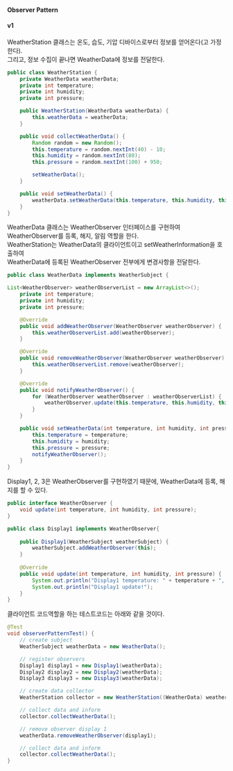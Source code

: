#### Observer Pattern
#### v1
WeatherStation 클래스는 온도, 습도, 기압 디바이스로부터 정보를 얻어온다(고 가정한다).  
그리고, 정보 수집이 끝나면 WeatherData에 정보를 전달한다.

~~~java
public class WeatherStation {
    private WeatherData weatherData;
    private int temperature;
    private int humidity;
    private int pressure;

    public WeatherStation(WeatherData weatherData) {
        this.weatherData = weatherData;
    }

    public void collectWeatherData() {
        Random random = new Random();
        this.temperature = random.nextInt(40) - 10;
        this.humidity = random.nextInt(80);
        this.pressure = random.nextInt(100) + 950;

        setWeatherData();
    }

    public void setWeatherData() {
        weatherData.setWeatherData(this.temperature, this.humidity, this.pressure);
    }
}
~~~

WeatherData 클래스는 WeatherObserver 인터페이스를 구현하여 WeatherObserver를 등록, 해지, 알림 역할을 한다.  
WeatherStation는 WeatherData의 클라이언트이고 setWeatherInformation을 호출하여   
WeatherData에 등록된 WeatherObserver 전부에게 변경사항을 전달한다.

~~~java
public class WeatherData implements WeatherSubject {

List<WeatherObserver> weatherObserverList = new ArrayList<>();
    private int temperature;
    private int humidity;
    private int pressure;

    @Override
    public void addWeatherObserver(WeatherObserver weatherObserver) {
        this.weatherObserverList.add(weatherObserver);
    }

    @Override
    public void removeWeatherObserver(WeatherObserver weatherObserver) {
        this.weatherObserverList.remove(weatherObserver);
    }

    @Override
    public void notifyWeatherObserver() {
        for (WeatherObserver weatherObserver : weatherObserverList) {
            weatherObserver.update(this.temperature, this.humidity, this.pressure);
        }
    }

    public void setWeatherData(int temperature, int humidity, int pressure) {
        this.temperature = temperature;
        this.humidity = humidity;
        this.pressure = pressure;
        notifyWeatherObserver();
    }
}
~~~

Display1, 2, 3은 WeatherObserver를 구현하였기 때문에, WeatherData에 등록, 해지를 할 수 있다.  

~~~java
public interface WeatherObserver {
    void update(int temperature, int humidity, int pressure);
}

public class Display1 implements WeatherObserver{
    
    public Display1(WeatherSubject weatherSubject) {
        weatherSubject.addWeatherObserver(this);
    }
    
    @Override
    public void update(int temperature, int humidity, int pressure) {
        System.out.println("Display1 temperature: " + temperature + ", humidity: " + humidity + ", pressure: " + pressure);
        System.out.println("Display1 update!");
    }
}
~~~

클라이언트 코드역할을 하는 테스트코드는 아래와 같을 것이다.

~~~java
@Test
void observerPatternTest() {
    // create subject
    WeatherSubject weatherData = new WeatherData();

    // register observers
    Display1 display1 = new Display1(weatherData);
    Display2 display2 = new Display2(weatherData);
    Display3 display3 = new Display3(weatherData);

    // create data collector
    WeatherStation collector = new WeatherStation((WeatherData) weatherData);

    // collect data and inform
    collector.collectWeatherData();

    // remove observer display 1
    weatherData.removeWeatherObserver(display1);

    // collect data and inform
    collector.collectWeatherData();
}
~~~


